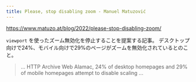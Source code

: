 ```yaml
---
title: Please, stop disabling zoom - Manuel Matuzović
---
```


https://www.matuzo.at/blog/2022/please-stop-disabling-zoom/

`viewport` を使ったズーム無効化を停止することを提案する記事。
デスクトップ向けで24%、モバイル向けで29%のページがズームを無効化されているとのこと。

> ... HTTP Archive Web Alamac, 24% of desktop homepages and 29% of mobile homepages attempt to disable scaling ...
